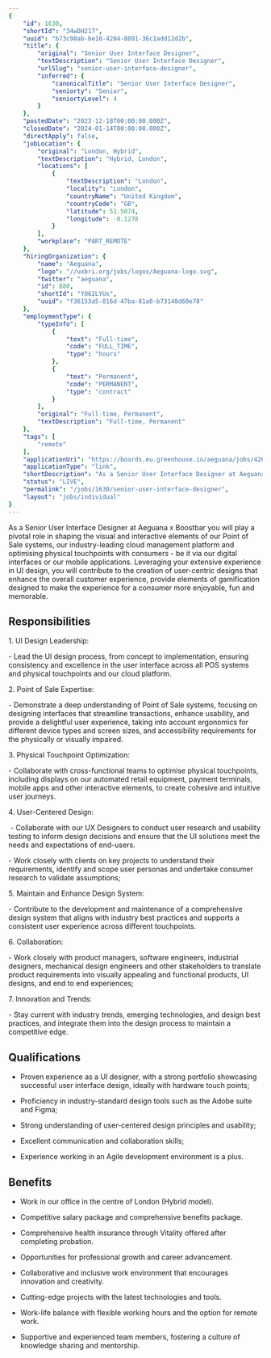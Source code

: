 ```yaml
---
{
	"id": 1630,
	"shortId": "34wDH217",
	"uuid": "b73c98ab-be10-4204-8091-36c1add12d2b",
	"title": {
		"original": "Senior User Interface Designer",
		"textDescription": "Senior User Interface Designer",
		"urlSlug": "senior-user-interface-designer",
		"inferred": {
			"canonicalTitle": "Senior User Interface Designer",
			"seniorty": "Senior",
			"seniortyLevel": 4
		}
	},
	"postedDate": "2023-12-18T00:00:00.000Z",
	"closedDate": "2024-01-14T00:00:00.000Z",
	"directApply": false,
	"jobLocation": {
		"original": "London, Hybrid",
		"textDescription": "Hybrid, London",
		"locations": [
			{
				"textDescription": "London",
				"locality": "London",
				"countryName": "United Kingdom",
				"countryCode": "GB",
				"latitude": 51.5074,
				"longitude": -0.1278
			}
		],
		"workplace": "PART_REMOTE"
	},
	"hiringOrganization": {
		"name": "Aeguana",
		"logo": "//uxbri.org/jobs/logos/Aeguana-logo.svg",
		"twitter": "aeguana",
		"id": 880,
		"shortId": "YO62LYUx",
		"uuid": "f36153a5-816d-47ba-81a0-b73148d60e78"
	},
	"employmentType": {
		"typeInfo": [
			{
				"text": "Full-time",
				"code": "FULL_TIME",
				"type": "hours"
			},
			{
				"text": "Permanent",
				"code": "PERMANENT",
				"type": "contract"
			}
		],
		"original": "Full-time, Permanent",
		"textDescription": "Full-time, Permanent"
	},
	"tags": [
		"remote"
	],
	"applicationUri": "https://boards.eu.greenhouse.io/aeguana/jobs/4261381101",
	"applicationType": "link",
	"shortDescription": "As a Senior User Interface Designer at Aeguana x Boostbar you will play a pivotal role in shaping the visual and interactive elements of our Point of Sale systems, our industry-leading- cloud",
	"status": "LIVE",
	"permalink": "/jobs/1630/senior-user-interface-designer",
	"layout": "jobs/individual"
}
---
```

<p>As a Senior User Interface Designer at Aeguana x Boostbar you will play a pivotal role in shaping the visual and interactive elements of our Point of Sale systems, our industry-leading cloud management platform and optimising physical touchpoints with consumers - be it via our digital interfaces or our mobile applications. Leveraging your extensive experience in UI design, you will contribute to the creation of user-centric designs that enhance the overall customer experience, provide elements of gamification designed to make the experience for a consumer more enjoyable, fun and memorable.</p><h2>Responsibilities</h2><p>1. UI Design Leadership:</p><p>- Lead the UI design process, from concept to implementation, ensuring consistency and excellence in the user interface across all POS systems and physical touchpoints and our cloud platform.</p><p>2. Point of Sale Expertise:</p><p>- Demonstrate a deep understanding of Point of Sale systems, focusing on designing interfaces that streamline transactions, enhance usability, and provide a delightful user experience, taking into account ergonomics for different device types and screen sizes, and accessibility requirements for the physically or visually impaired.</p><p>3. Physical Touchpoint Optimization:</p><p>- Collaborate with cross-functional teams to optimise physical touchpoints, including displays on our automated retail equipment, payment terminals, mobile apps and other interactive elements, to create cohesive and intuitive user journeys.</p><p>4. User-Centered Design:</p><p>&nbsp;- Collaborate with our UX Designers to conduct user research and usability testing to inform design decisions and ensure that the UI solutions meet the needs and expectations of end-users.</p><p>- Work closely with clients on key projects to understand their requirements, identify and scope user personas and undertake consumer research to validate assumptions;</p><p>5. Maintain and Enhance Design System:</p><p>- Contribute to the development and maintenance of a comprehensive design system that aligns with industry best practices and supports a consistent user experience across different touchpoints.</p><p>6. Collaboration:</p><p>- Work closely with product managers, software engineers, industrial designers, mechanical design engineers and other stakeholders to translate product requirements into visually appealing and functional products, UI designs, and end to end experiences;</p><p>7. Innovation and Trends:</p><p>- Stay current with industry trends, emerging technologies, and design best practices, and integrate them into the design process to maintain a competitive edge.</p><h2>Qualifications</h2><ul><li><p>Proven experience as a UI designer, with a strong portfolio showcasing successful user interface design, ideally with hardware touch points;</p></li><li><p>Proficiency in industry-standard design tools such as the Adobe suite and Figma;</p></li><li><p>Strong understanding of user-centered design principles and usability;</p></li><li><p>Excellent communication and collaboration skills;</p></li><li><p>Experience working in an Agile development environment is a plus.</p></li></ul><h2>Benefits</h2><ul><li><p>Work in our office in the centre of London (Hybrid model).</p></li><li><p>Competitive salary package and comprehensive benefits package.</p></li><li><p>Comprehensive health insurance through Vitality offered after completing probation.</p></li><li><p>Opportunities for professional growth and career advancement.</p></li><li><p>Collaborative and inclusive work environment that encourages innovation and creativity.</p></li><li><p>Cutting-edge projects with the latest technologies and tools.</p></li><li><p>Work-life balance with flexible working hours and the option for remote work.</p></li><li><p>Supportive and experienced team members, fostering a culture of knowledge sharing and mentorship.</p></li></ul>
